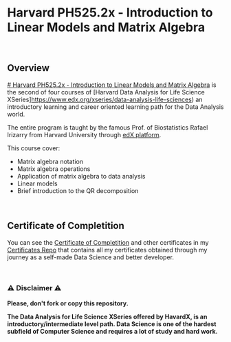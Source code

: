 # Harvard PH525.2x - Introduction to Linear Models and Matrix Algebra

<br/>

## Overview
[# Harvard PH525.2x - Introduction to Linear Models and Matrix Algebra](https://www.edx.org/course/introduction-to-linear-models-and-matrix-algebra) is the second of four courses of [Harvard Data Analysis for Life Science XSeries]https://www.edx.org/xseries/data-analysis-life-sciences) an introductory learning and career oriented learning path for the Data Analysis world.  

The entire program is taught by the famous Prof. of Biostatistics Rafael Irizarry from Harvard University through [edX platform](https://www.edx.org).

This course cover:

- Matrix algebra notation
- Matrix algebra operations
- Application of matrix algebra to data analysis
- Linear models
- Brief introduction to the QR decomposition

<br/>

## Certificate of Completition
You can see the [Certificate of Completition](https://github.com/AlessandroCorradini/Certificates/blob/master/Edx%20-%20Harvard%20University%20-%20PH525.2x%20Introduction%20to%20Linear%20Models%20and%20Matrix%20Algebra%20Certificate.pdf) and other certificates in my [Certificates Repo](https://github.com/AlessandroCorradini/Certificates) that contains all my certificates obtained through my journey as a self-made Data Science and better developer.

<br/>

### ⚠️ Disclaimer ⚠️
**Please, don't fork or copy this repository.**

**The Data Analysis for Life Science XSeries offered by HavardX, is an introductory/intermediate level path. Data Science is one of the hardest subfield of Computer Science and requires a lot of study and hard work.**
